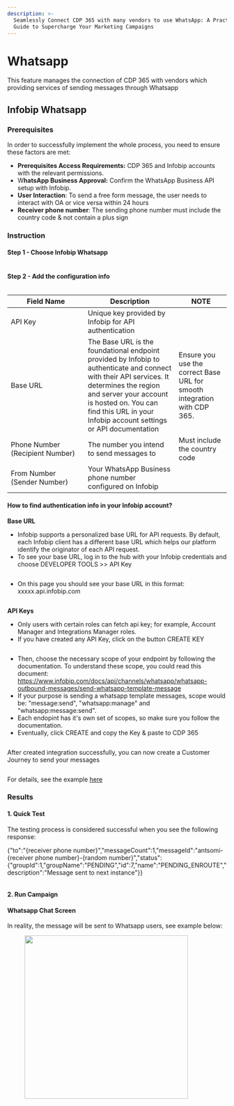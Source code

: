 ```yaml
---
description: >-
  Seamlessly Connect CDP 365 with many vendors to use WhatsApp: A Practical
  Guide to Supercharge Your Marketing Campaigns
---
```


# Whatsapp

This feature manages the connection of CDP 365 with vendors which providing services of sending messages through Whatsapp

## Infobip Whatsapp

### Prerequisites

In order to successfully implement the whole process, you need to ensure these factors are met:

* **Prerequisites Access Requirements:** CDP 365 and Infobip accounts with the relevant permissions.&#x20;
* W**hatsApp Business Approval:** Confirm the WhatsApp Business API setup with Infobip.
* **User Interaction**: To send a free form message, the user needs to interact with OA or vice versa within 24 hours
* **Receiver phone number**: The sending phone number must include the country code & not contain a plus sign

### Instruction

#### Step 1 - Choose Infobip Whatsapp&#x20;

<figure><img src="../../../.gitbook/assets/image (4137).png" alt=""><figcaption></figcaption></figure>

#### Step 2 - Add the configuration info

<figure><img src="../../../.gitbook/assets/image (4138).png" alt=""><figcaption></figcaption></figure>

<table><thead><tr><th width="161">Field Name</th><th>Description</th><th>NOTE</th></tr></thead><tbody><tr><td>API Key</td><td>Unique key provided by Infobip for API authentication</td><td></td></tr><tr><td>Base URL</td><td>The Base URL is the foundational endpoint provided by Infobip to authenticate and connect with their API services. It determines the region and server your account is hosted on. You can find this URL in your Infobip account settings or API documentation</td><td>Ensure you use the correct Base URL for smooth integration with CDP 365.</td></tr><tr><td>Phone Number (Recipient Number)</td><td>The number you intend to send messages to </td><td>Must include the country code</td></tr><tr><td>From Number (Sender Number)</td><td>Your WhatsApp Business phone number configured on Infobip</td><td></td></tr></tbody></table>

#### How to find authentication info in your Infobip account?

**Base URL**

* Infobip supports a personalized base URL for API requests. By default, each Infobip client has a different base URL which helps our platform identify the originator of each API request.
* To see your base URL, log in to the hub with your Infobip credentials and choose DEVELOPER TOOLS >> API Key

<figure><img src="../../../.gitbook/assets/image (4139).png" alt=""><figcaption></figcaption></figure>

* On this page you should see your base URL in this format: xxxxx.api.infobip.com

<figure><img src="../../../.gitbook/assets/image (4141).png" alt=""><figcaption></figcaption></figure>

**API Keys**

* Only users with certain roles can fetch api key; for example, Account Manager and Integrations Manager roles.
* If you have created any API Key, click on the button CREATE KEY

<figure><img src="../../../.gitbook/assets/image (4143).png" alt=""><figcaption></figcaption></figure>

* Then, choose the necessary scope of your endpoint by following the documentation. To understand these scope, you could read this document: https://www.infobip.com/docs/api/channels/whatsapp/whatsapp-outbound-messages/send-whatsapp-template-message
* If your purpose is sending a whatsapp template messages, scope would be: "message:send", "whatsapp:manage" and "whatsapp:message:send".&#x20;
* Each endopint has it's own set of scopes, so make sure you follow the documentation.&#x20;
* Eventually, click CREATE and copy the Key & paste to CDP 365

<figure><img src="../../../.gitbook/assets/image (4144).png" alt=""><figcaption></figcaption></figure>

After created integration successfully, you can now create a Customer Journey to send your messages

<figure><img src="../../../.gitbook/assets/image (4145).png" alt=""><figcaption></figcaption></figure>

For details, see the example [here](https://docs.antsomi.com/cdp-365-user-guide-en/use-cases/marketing-hub/how-to-send-messages-using-oneway-sms-destination#step-2-create-a-customer-journey)

### Results

#### 1. Quick Test

The testing process is considered successful when you see the following response:&#x20;

{"to":"{receiver phone number}","messageCount":1,"messageId":"antsomi-{receiver phone number}-{random number}","status":{"groupId":1,"groupName":"PENDING","id":7,"name":"PENDING\_ENROUTE","description":"Message sent to next instance"\}}



<figure><img src="../../../.gitbook/assets/image (4146).png" alt=""><figcaption></figcaption></figure>

#### 2. Run Campaign

#### Whatsapp Chat Screen

In reality, the message will be sent to Whatsapp users, see example below:

<figure><img src="../../../.gitbook/assets/image (4148).png" alt="" width="375"><figcaption></figcaption></figure>

